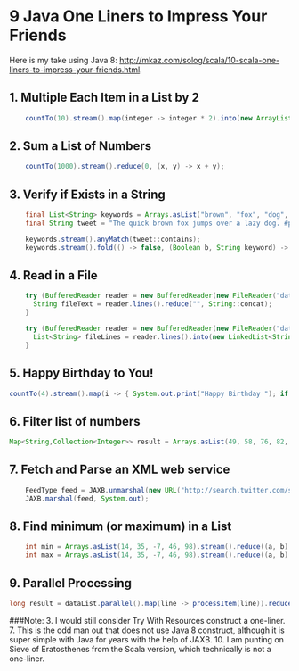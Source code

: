 9 Java One Liners to Impress Your Friends
=========================================

Here is my take using Java 8: http://mkaz.com/solog/scala/10-scala-one-liners-to-impress-your-friends.html.


## 1. Multiple Each Item in a List by 2

```java
    countTo(10).stream().map(integer -> integer * 2).into(new ArrayList<Integer>());
```

## 2. Sum a List of Numbers

```java
    countTo(1000).stream().reduce(0, (x, y) -> x + y);
```

## 3. Verify if Exists in a String

```java
    final List<String> keywords = Arrays.asList("brown", "fox", "dog", "pangram");
    final String tweet = "The quick brown fox jumps over a lazy dog. #pangram http://www.rinkworks.com/words/pangrams.shtml";

    keywords.stream().anyMatch(tweet::contains);
    keywords.stream().fold(() -> false, (Boolean b, String keyword) -> b || tweet.contains(keyword), (l, r) -> l || r);
```

## 4. Read in a File

```java
    try (BufferedReader reader = new BufferedReader(new FileReader("data.txt"))) {
      String fileText = reader.lines().reduce("", String::concat);
    }

    try (BufferedReader reader = new BufferedReader(new FileReader("data.txt"))) {
      List<String> fileLines = reader.lines().into(new LinkedList<String>());
    }
```

## 5. Happy Birthday to You!

```java
countTo(4).stream().map(i -> { System.out.print("Happy Birthday "); if (i == 3) return "dear NAME"; else return "to You"; }).forEach(System.out::println);
```

## 6. Filter list of numbers

```java
Map<String,Collection<Integer>> result = Arrays.asList(49, 58, 76, 82, 88, 90).stream().groupBy(Mappers.forPredicate((Predicate<Integer>) integer -> integer > 60, "passed", "failed"));
```

## 7. Fetch and Parse an XML web service

```java
    FeedType feed = JAXB.unmarshal(new URL("http://search.twitter.com/search.atom?&q=java8"), FeedType.class);
    JAXB.marshal(feed, System.out);
```

## 8. Find minimum (or maximum) in a List

```java
    int min = Arrays.asList(14, 35, -7, 46, 98).stream().reduce((a, b) -> (a <= b) ? a : b).get();
    int max = Arrays.asList(14, 35, -7, 46, 98).stream().reduce((a, b) -> (a >= b) ? a : b).get();
```

## 9. Parallel Processing

```java
long result = dataList.parallel().map(line -> processItem(line)).reduce(0L, (a, b) -> a + b);
```


###Note:
3. I would still consider Try With Resources construct a one-liner.
7. This is the odd man out that does not use Java 8 construct, although it is super simple with Java for years with the help of JAXB.
10. I am punting on Sieve of Eratosthenes from the Scala version, which technically is not a one-liner.